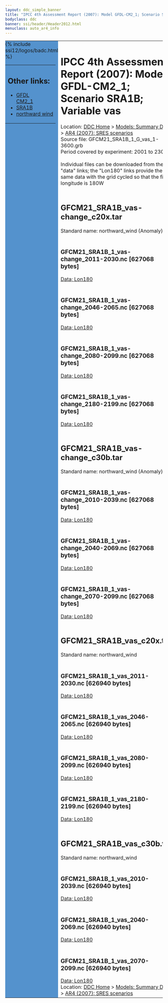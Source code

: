 ```yaml
---
layout: ddc_simple_banner
title: "IPCC 4th Assessment Report (2007): Model GFDL-CM2_1; Scenario SRA1B; Variable vas"
bodyclass: ddc
banner: ssi/header/Header2012.html
menuclass: auto_ar4_info
---
```



<table width="100%" border="0" cellspacing="0" cellpadding="0" style="border-collapse: collapse;">
<tr style="margin:0;padding:0;border:0;">
<td style="margin:0;padding:0;border:0;height:1pt;width:150pt;background:#5492CD;" valign="top" >

<div id="lh-col2" class="auto_ar4_info">
<table class="menumain" bgcolor="#5492CD" cellspacing="0" width="100%" border="0">
<tr><td>
<h2> Other links:</h2>
<ul>
<li><a href="/auto/ar4/model-GFDL-CM2_1.html">GFDL<br/>CM2_1</a></li>
<li><a href="/auto/ar4/scenario-SRA1B.html">SRA1B</a></li>
<li><a href="/auto/ar4/var-northward_wind.html">northward wind</a></li>
</ul>
</td></tr>
{% include ssi12/logos/badc.html %}
</table>
</div>
</td>
<td><h1>IPCC 4th Assessment Report (2007): Model GFDL-CM2_1; Scenario SRA1B; Variable vas</h1>

<!-- Breadcrumb1 -->
<div id="breadcrumb1" align="left">
Location: <a href="/index.html">DDC Home</a> > <a href="/sim/gcm_clim/">Models: Summary Data</a>
> <a href="/sim/gcm_clim/SRES_AR4/index.html">AR4 (2007): SRES scenarios</a>
</div>
<!-- End of Breadcrumb1 -->Source file: GFCM21_SRA1B_1_G_vas_1-3600.grb
<br/>
Period covered by experiment: 2001 to 2300<br/>
<br/>Individual files can be downloaded from the "data" links; the "Lon180" links provide the same data
         with the grid cycled so that the first longitude is 180W<br/>
<br/><h2>GFCM21_SRA1B_vas-change_c20x.tar</h2>
Standard name: northward_wind (Anomaly)<br>
<br/><h3>GFCM21_SRA1B_1_vas-change_2011-2030.nc [627068 bytes]</h3>
<a href="http://apps.ipcc-data.org/cgi-bin/downl/ar4_nc/vas/GFCM21_SRA1B_1_vas-change_2011-2030.nc">Data; </a><a href="http://apps.ipcc-data.org/cgi-bin/downl/ar4_nc/vas/GFCM21_SRA1B_1_vas-change_2011-2030.cyto180.nc"> Lon180</a><br/>
<br/><h3>GFCM21_SRA1B_1_vas-change_2046-2065.nc [627068 bytes]</h3>
<a href="http://apps.ipcc-data.org/cgi-bin/downl/ar4_nc/vas/GFCM21_SRA1B_1_vas-change_2046-2065.nc">Data; </a><a href="http://apps.ipcc-data.org/cgi-bin/downl/ar4_nc/vas/GFCM21_SRA1B_1_vas-change_2046-2065.cyto180.nc"> Lon180</a><br/>
<br/><h3>GFCM21_SRA1B_1_vas-change_2080-2099.nc [627068 bytes]</h3>
<a href="http://apps.ipcc-data.org/cgi-bin/downl/ar4_nc/vas/GFCM21_SRA1B_1_vas-change_2080-2099.nc">Data; </a><a href="http://apps.ipcc-data.org/cgi-bin/downl/ar4_nc/vas/GFCM21_SRA1B_1_vas-change_2080-2099.cyto180.nc"> Lon180</a><br/>
<br/><h3>GFCM21_SRA1B_1_vas-change_2180-2199.nc [627068 bytes]</h3>
<a href="http://apps.ipcc-data.org/cgi-bin/downl/ar4_nc/vas/GFCM21_SRA1B_1_vas-change_2180-2199.nc">Data; </a><a href="http://apps.ipcc-data.org/cgi-bin/downl/ar4_nc/vas/GFCM21_SRA1B_1_vas-change_2180-2199.cyto180.nc"> Lon180</a><br/>
<br/><h2>GFCM21_SRA1B_vas-change_c30b.tar</h2>
Standard name: northward_wind (Anomaly)<br>
<br/><h3>GFCM21_SRA1B_1_vas-change_2010-2039.nc [627068 bytes]</h3>
<a href="http://apps.ipcc-data.org/cgi-bin/downl/ar4_nc/vas/GFCM21_SRA1B_1_vas-change_2010-2039.nc">Data; </a><a href="http://apps.ipcc-data.org/cgi-bin/downl/ar4_nc/vas/GFCM21_SRA1B_1_vas-change_2010-2039.cyto180.nc"> Lon180</a><br/>
<br/><h3>GFCM21_SRA1B_1_vas-change_2040-2069.nc [627068 bytes]</h3>
<a href="http://apps.ipcc-data.org/cgi-bin/downl/ar4_nc/vas/GFCM21_SRA1B_1_vas-change_2040-2069.nc">Data; </a><a href="http://apps.ipcc-data.org/cgi-bin/downl/ar4_nc/vas/GFCM21_SRA1B_1_vas-change_2040-2069.cyto180.nc"> Lon180</a><br/>
<br/><h3>GFCM21_SRA1B_1_vas-change_2070-2099.nc [627068 bytes]</h3>
<a href="http://apps.ipcc-data.org/cgi-bin/downl/ar4_nc/vas/GFCM21_SRA1B_1_vas-change_2070-2099.nc">Data; </a><a href="http://apps.ipcc-data.org/cgi-bin/downl/ar4_nc/vas/GFCM21_SRA1B_1_vas-change_2070-2099.cyto180.nc"> Lon180</a><br/>
<br/><h2>GFCM21_SRA1B_vas_c20x.tar</h2>
Standard name: northward_wind<br>
<br/><h3>GFCM21_SRA1B_1_vas_2011-2030.nc [626940 bytes]</h3>
<a href="http://apps.ipcc-data.org/cgi-bin/downl/ar4_nc/vas/GFCM21_SRA1B_1_vas_2011-2030.nc">Data; </a><a href="http://apps.ipcc-data.org/cgi-bin/downl/ar4_nc/vas/GFCM21_SRA1B_1_vas_2011-2030.cyto180.nc"> Lon180</a><br/>
<br/><h3>GFCM21_SRA1B_1_vas_2046-2065.nc [626940 bytes]</h3>
<a href="http://apps.ipcc-data.org/cgi-bin/downl/ar4_nc/vas/GFCM21_SRA1B_1_vas_2046-2065.nc">Data; </a><a href="http://apps.ipcc-data.org/cgi-bin/downl/ar4_nc/vas/GFCM21_SRA1B_1_vas_2046-2065.cyto180.nc"> Lon180</a><br/>
<br/><h3>GFCM21_SRA1B_1_vas_2080-2099.nc [626940 bytes]</h3>
<a href="http://apps.ipcc-data.org/cgi-bin/downl/ar4_nc/vas/GFCM21_SRA1B_1_vas_2080-2099.nc">Data; </a><a href="http://apps.ipcc-data.org/cgi-bin/downl/ar4_nc/vas/GFCM21_SRA1B_1_vas_2080-2099.cyto180.nc"> Lon180</a><br/>
<br/><h3>GFCM21_SRA1B_1_vas_2180-2199.nc [626940 bytes]</h3>
<a href="http://apps.ipcc-data.org/cgi-bin/downl/ar4_nc/vas/GFCM21_SRA1B_1_vas_2180-2199.nc">Data; </a><a href="http://apps.ipcc-data.org/cgi-bin/downl/ar4_nc/vas/GFCM21_SRA1B_1_vas_2180-2199.cyto180.nc"> Lon180</a><br/>
<br/><h2>GFCM21_SRA1B_vas_c30b.tar</h2>
Standard name: northward_wind<br>
<br/><h3>GFCM21_SRA1B_1_vas_2010-2039.nc [626940 bytes]</h3>
<a href="http://apps.ipcc-data.org/cgi-bin/downl/ar4_nc/vas/GFCM21_SRA1B_1_vas_2010-2039.nc">Data; </a><a href="http://apps.ipcc-data.org/cgi-bin/downl/ar4_nc/vas/GFCM21_SRA1B_1_vas_2010-2039.cyto180.nc"> Lon180</a><br/>
<br/><h3>GFCM21_SRA1B_1_vas_2040-2069.nc [626940 bytes]</h3>
<a href="http://apps.ipcc-data.org/cgi-bin/downl/ar4_nc/vas/GFCM21_SRA1B_1_vas_2040-2069.nc">Data; </a><a href="http://apps.ipcc-data.org/cgi-bin/downl/ar4_nc/vas/GFCM21_SRA1B_1_vas_2040-2069.cyto180.nc"> Lon180</a><br/>
<br/><h3>GFCM21_SRA1B_1_vas_2070-2099.nc [626940 bytes]</h3>
<a href="http://apps.ipcc-data.org/cgi-bin/downl/ar4_nc/vas/GFCM21_SRA1B_1_vas_2070-2099.nc">Data; </a><a href="http://apps.ipcc-data.org/cgi-bin/downl/ar4_nc/vas/GFCM21_SRA1B_1_vas_2070-2099.cyto180.nc"> Lon180</a><br/>
<!-- Breadcrumb2 -->
<div id="breadcrumb2" align="left">
Location: <a href="/index.html">DDC Home</a> > <a href="/sim/gcm_clim/">Models: Summary Data</a>
> <a href="/sim/gcm_clim/SRES_AR4/index.html">AR4 (2007): SRES scenarios</a>
</div>
<!-- End of Breadcrumb2 --></td></tr></table>
